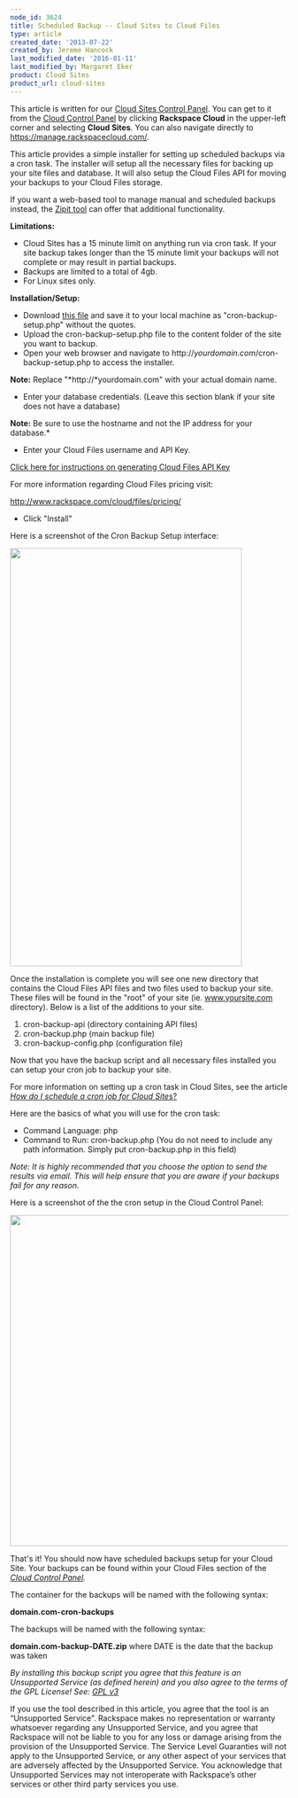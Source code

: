 ```yaml
---
node_id: 3624
title: Scheduled Backup -- Cloud Sites to Cloud Files
type: article
created_date: '2013-07-22'
created_by: Jereme Hancock
last_modified_date: '2016-01-11'
last_modified_by: Margaret Eker
product: Cloud Sites
product_url: cloud-sites
---
```


This article is written for our [Cloud Sites Control Panel](https://manage.rackspacecloud.com/). You can get to it from the [Cloud Control Panel](https://mycloud.rackspace.com) by clicking **Rackspace Cloud** in the upper-left corner and selecting **Cloud Sites**. You can also navigate directly to <https://manage.rackspacecloud.com/>.

This article provides a simple installer for setting up scheduled
backups via a cron task. The installer will setup all the necessary
files for backing up your site files and database. It will also setup
the Cloud Files API for moving your backups to your Cloud Files storage.

If you want a web-based tool to manage manual and scheduled backups
instead, the [Zipit
tool](/how-to/zipit-backup-utility-for-cloud-sites-linux) can
offer that additional functionality.

**Limitations:**

-   Cloud Sites has a 15 minute limit on anything run via cron task. If
    your site backup takes longer than the 15 minute limit your backups
    will not complete or may result in partial backups.
-   Backups are limited to a total of 4gb.
-   For Linux sites only.

**Installation/Setup:**

-   Download [this
    file](https://raw.github.com/jeremehancock/cron-backup-script-setup/master/cron-backup-setup.php) and
    save it to your local machine as "cron-backup-setup.php" without
    the quotes.
-   Upload the cron-backup-setup.php file to the content folder of the
    site you want to backup.
-   Open your web browser and navigate to
    http://*yourdomain.com*/cron-backup-setup.php to access
    the installer.

**Note:** Replace "*<span>http://</span>*yourdomain.com" with your actual
domain name.

-   Enter your database credentials. (Leave this section blank if your
    site does not have a database)

**Note:** Be sure to use the hostname and not the IP address for your
database.*

-   Enter your Cloud Files username and API Key.

[Click here for instructions on generating Cloud Files API
Key](/how-to/view-and-reset-your-api-key)

<span>For more information regarding Cloud Files pricing visit:</span>

<http://www.rackspace.com/cloud/files/pricing/>

-   Click "Install"

Here is a screenshot of the Cron Backup Setup interface:

<img src="https://8026b2e3760e2433679c-fffceaebb8c6ee053c935e8915a3fbe7.ssl.cf2.rackcdn.com/field/image/cron-backup-setup.png" width="419" height="755" />

Once the installation is complete you will see one new directory that
contains the Cloud Files API files and two files used to backup your
site. These files will be found in the "root" of your site (ie.
www.yoursite.com directory). Below is a list of the additions to your
site.

1.  cron-backup-api (directory containing API files)
2.  cron-backup.php (main backup file)
3.  cron-backup-config.php (configuration file)

Now that you have the backup script and all necessary files installed
you can setup your cron job to backup your site.

For more information on setting up a cron task in Cloud Sites, see the
article [*How do I schedule a cron job for Cloud
Site*s?](/how-to/how-do-i-schedule-a-cron-job-for-cloud-sites)

Here are the basics of what you will use for the cron task:

-   Command Language: php
-   Command to Run: cron-backup.php (You do not need to include any
    path information. Simply put cron-backup.php in this field)

*Note: It is highly recommended that you choose the option to send the
results via email. This will help ensure that you are aware if your
backups fail for any reason.*

Here is a screenshot of the the cron setup in the Cloud Control Panel:

<img src="https://8026b2e3760e2433679c-fffceaebb8c6ee053c935e8915a3fbe7.ssl.cf2.rackcdn.com/field/image/cron-setup.png" width="624" height="598" />

That's it! You should now have scheduled backups setup for your Cloud
Site. Your backups can be found within your Cloud Files section of the
*[Cloud Control Panel](https://mycloud.rackspace.com).*

The container for the backups will be named with the following syntax:

**domain.com-cron-backups**

The backups will be named with the following syntax:

**domain.com-backup-DATE.zip** where DATE is the date that the backup
was taken

*By installing this backup script you agree that this feature is an
Unsupported Service (as defined herein) and you also agree to the terms
of the GPL License! See: [GPL
v3](http://www.gnu.org/licenses/gpl-3.0.en.html)*

If you use the tool described in this article, you agree that the tool
is an &ldquo;Unsupported Service&rdquo;. Rackspace makes no representation or
warranty whatsoever regarding any Unsupported Service, and you agree
that Rackspace will not be liable to you for any loss or damage arising
from the provision of the Unsupported Service.  The Service Level
Guaranties will not apply to the Unsupported Service, or any other
aspect of your services that are adversely affected by the Unsupported
Service.  You acknowledge that Unsupported Services may not interoperate
with Rackspace&rsquo;s other services or other third party services you use.
